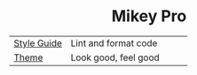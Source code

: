<div width="100%" align="center">
  <h1>
    <b>Mikey Pro</b>
  </h1>

  <table>
    <tbody>
      <tr>
        <td width="32%">
          <a href="https://github.com/chiefmikey/mikey-pro/style-guide">
            Style Guide
          </a>
        </td>
        <td valign="center">Lint and format code</td>
      </tr>
      <tr>
        <td width="32%">
          <a href="https://github.com/chiefmikey/mikey-pro/theme"> Theme </a>
        </td>
        <td valign="center">Look good, feel good</td>
      </tr>
    </tbody>
  </table>
</div>
